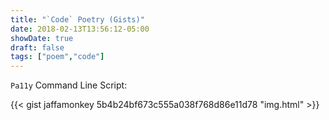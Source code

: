 ```yaml
---
title: "`Code` Poetry (Gists)"
date: 2018-02-13T13:56:12-05:00
showDate: true
draft: false
tags: ["poem","code"]
---
```

`Pa11y` Command Line Script:

{{< gist jaffamonkey 5b4b24bf673c555a038f768d86e11d78 "img.html" >}}
